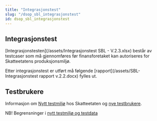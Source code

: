 ```yaml
---
title: "Integrasjonstest"
slug: "/dsop_sbl_integrasjonstest"
id: dsop_sbl_integrasjonstest
---
```


## Integrasjonstest

[Integrasjonstesten](/assets/Integrasjonstest SBL - V.2.3.xlsx) består av testcaser som må gjennomføres før finansforetaket kan autoriseres for Skatteetatens produksjonsmiljø.

Etter integrasjonstest er utført må følgende [rapport](/assets/SBL-Integrasjonstest rapport v.2.2.docx) fylles ut.

## Testbrukere

Informasjon om [Nytt testmiljø](https:/skatteetaten.github.io/api-dokumentasjon/test/testmiljo#testmilj%C3%B8) hos Skatteetaten og [nye testbrukere](https:/skatteetaten.github.io/api-dokumentasjon/test/testmiljo#historiske-testdata-for-inntekt-og-skatteoppgj%C3%B8r).

NB! Begrensninger i [nytt testmiljø og testdata](https:/skatteetaten.github.io/api-dokumentasjon/test/testmiljo#testdata-som-ikke-er-s%C3%B8kbare-i-tenor-testdatas%C3%B8k)
